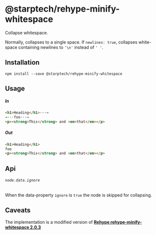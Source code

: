 # @starptech/rehype-minify-whitespace

Collapse whitespace.

Normally, collapses to a single space.  If `newlines: true`,
collapses white-space containing newlines to `'\n'` instead
of `' '`.

## Installation

```
npm install --save @starptech/rehype-minify-whitespace
```

## Usage

##### In

```html
<h1>Heading</h1>···→
→···foo···→
<p><strong>This</strong> and <em>that</em></p>
```

##### Out

```html
<h1>Heading</h1>
foo
<p><strong>This</strong> and <em>that</em></p>
```

## Api

###### `node.data.ignore`

When the data-property `ignore` is `true` the node is skipped for collapsing.

## Caveats

The implementation is a modified version of [**Rehype rehype-minify-whitespace 2.0.3**](https://github.com/rehypejs/rehype-minify/tree/master/packages/rehype-minify-whitespace)
